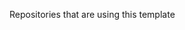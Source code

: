 Repositories that are using this template



<!-- TEMPLATE_LIST_START -->
<!-- TEMPLATE_LIST_END -->
